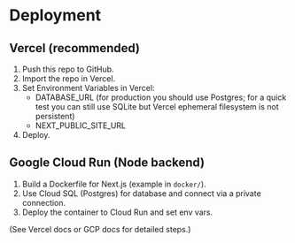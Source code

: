 # Deployment

## Vercel (recommended)
1. Push this repo to GitHub.
2. Import the repo in Vercel.
3. Set Environment Variables in Vercel:
   - DATABASE_URL (for production you should use Postgres; for a quick test you can still use SQLite but Vercel ephemeral filesystem is not persistent)
   - NEXT_PUBLIC_SITE_URL
4. Deploy.

## Google Cloud Run (Node backend)
1. Build a Dockerfile for Next.js (example in `docker/`).
2. Use Cloud SQL (Postgres) for database and connect via a private connection.
3. Deploy the container to Cloud Run and set env vars.

(See Vercel docs or GCP docs for detailed steps.)
